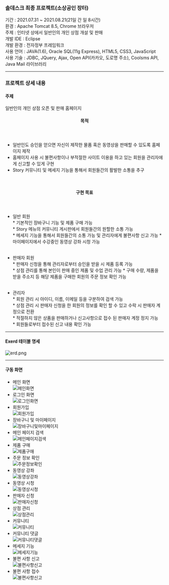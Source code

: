 
<h3>솔데스크 최종 프로젝트(소상공인 장터)</h3>

기간 : 2021.07.31 ~ 2021.08.21(21일 간 일 8시간) <br>
환경 : Apache Tomcat 8.5, Chrome 브라우저 <br>
주제 : 인터넷 상에서 일반인의 개인 상점 개설 및 판매 <br>
개발 IDE : Eclipse <br>
개발 환경 : 전자정부 프레임워크 <br>
사용 언어 : JAVA(1.6), Oracle SQL(11g Express), HTML5, CSS3, JavaScript <br>
사용 기술 : JDBC, JQuery, Ajax, Open API(카카오, 도로명 주소), Coolsms API, Java Mail 라이브러리 <br>

<hr>

<h3>프로젝트 상세 내용</h3>
<h4> 주제 </h4>
<div>
  <span> 일반인의 개인 상점 오픈 및 판매 홈페이지 </span>
</div>

<div>
  <header> <h4> 목적</h4> </header>
  <ul>
    <li> 일반인도 승인을 얻으면 자신이 제작한 물품 혹은 동영상을 판매할 수 있도록 홈페이지 제작 </li>
    <li> 홈페이지 사용 시 불편사항이나 부적절한 사이트 이용을 하고 있는 회원을 관리자에게 신고할 수 있게 구현 </li>
    <li> Story 커뮤니티 및 메세지 기능을 통해서 회원들간의 활발한 소통을 추구 </li>
  </ul>
</div>

<div>
  <br>
  <header> <h4>구현 목표<h4> </header>
  <ul>
    <li> 일반 회원 </li> 
    <div>
      <span> * 기본적인 장바구니 기능 및 제품 구매 가능 </span> <br>
      <span> * Story 메뉴의 커뮤니티 게시판에서 회원들간의 원할한 소통 가능 </span> <br>
      <span> * 메세지 기능을 통해서 회원들간의 소통 가능 및 관리자에게 불편사항 신고 가능 </span>
      <span> * 마이페이지에서 수강중인 동영상 강좌 시청 가능 </span>
    </div>
  </ul>
  <ul>
  <br>
    <li> 판매자 회원 </li> 
    <div>
      <span> * 판매자 신청을 통해 관리자로부터 승인을 받을 시 제품 등록 가능 </span> <br>
      <span> * 상점 관리를 통해 본인이 판매 중인 제품 및 수업 관리 가능 </spam>
      <span> * 구매 수량, 제품을 받을 주소지 등 해당 제품을 구매한 회원의 주문 정보 확인 가능 </span>
    </div>
  </ul>
  <ul>
  <br>
    <li> 관리자 </li> 
    <div>
      <span> * 회원 관리 시 아이디, 이름, 이메일 등을 구분하여 검색 가능 </span> <br>
      <span> * 상점 관리 시 판매자 신청을 한 회원의 정보를 확인 할 수 있고 수락 시 판매자 계정으로 전환 </span> <br>
      <span> * 적절하지 않은 상품을 판매하거나 신고사항으로 접수 된 판매자 계정 정지 가능 </span> <br>
      <span> * 회원들로부터 접수된 신고 내용 확인 가능 </span>
    </div>
  <ul>
</div>

 <hr>
    <h4> Exerd 테이블 명세 </h4>
<img src="https://github.com/kdj9878/FinalProject/blob/master/ERD.png" alt="erd.png" >
    <hr>
    <h4> 구동 화면 </h4>
    <ul>
      <li> 메인 화면 </li>
      <img src="https://github.com/kdj9878/FinalProject/blob/master/%EC%B5%9C%EC%A2%85%ED%94%84%EB%A1%9C%EC%A0%9D%ED%8A%B8(%EC%9D%B4%EB%AF%B8%EC%A7%80%EB%AA%A8%EC%9D%8C)/%EB%A9%94%EC%9D%B8%ED%99%94%EB%A9%B4.png" alt="메인화면"> <br>
      <li> 로그인 화면 </li>
      <img src="https://github.com/kdj9878/FinalProject/blob/master/%EC%B5%9C%EC%A2%85%ED%94%84%EB%A1%9C%EC%A0%9D%ED%8A%B8(%EC%9D%B4%EB%AF%B8%EC%A7%80%EB%AA%A8%EC%9D%8C)/%EB%A1%9C%EA%B7%B8%EC%9D%B8%ED%8E%98%EC%9D%B4%EC%A7%80.png" alt="로그인화면"> <br>
      <li> 회원가입 </li>
      <img src="https://github.com/kdj9878/FinalProject/blob/master/%EC%B5%9C%EC%A2%85%ED%94%84%EB%A1%9C%EC%A0%9D%ED%8A%B8(%EC%9D%B4%EB%AF%B8%EC%A7%80%EB%AA%A8%EC%9D%8C)/%ED%9A%8C%EC%9B%90%EA%B0%80%EC%9E%85.png" alt="회원가입"> <br>
      <li> 장바구니 및 마이페이지 </li>
      <img src="https://github.com/kdj9878/FinalProject/blob/master/%EC%B5%9C%EC%A2%85%ED%94%84%EB%A1%9C%EC%A0%9D%ED%8A%B8(%EC%9D%B4%EB%AF%B8%EC%A7%80%EB%AA%A8%EC%9D%8C)/%EC%9E%A5%EB%B0%94%EA%B5%AC%EB%8B%88%EB%B0%8F%EB%A7%88%EC%9D%B4%ED%8E%98%EC%9D%B4%EC%A7%80.png" alt="장바구니및마이페이지"> <br>
      <li> 메인 페이지 검색 </li>
      <img src="https://github.com/kdj9878/FinalProject/blob/master/%EC%B5%9C%EC%A2%85%ED%94%84%EB%A1%9C%EC%A0%9D%ED%8A%B8(%EC%9D%B4%EB%AF%B8%EC%A7%80%EB%AA%A8%EC%9D%8C)/%EB%A9%94%EC%9D%B8%ED%8E%98%EC%9D%B4%EC%A7%80%EA%B2%80%EC%83%89.png" alt="메인페이지검색"> <br>
      <li> 제품 구매 </li>
      <img src="https://github.com/kdj9878/FinalProject/blob/master/%EC%B5%9C%EC%A2%85%ED%94%84%EB%A1%9C%EC%A0%9D%ED%8A%B8(%EC%9D%B4%EB%AF%B8%EC%A7%80%EB%AA%A8%EC%9D%8C)/%EC%A0%9C%ED%92%88%EA%B5%AC%EB%A7%A4.png" alt="제품구매"> <br>
      <li> 주문 정보 확인 </li>
     <img src="https://github.com/kdj9878/FinalProject/blob/master/%EC%B5%9C%EC%A2%85%ED%94%84%EB%A1%9C%EC%A0%9D%ED%8A%B8(%EC%9D%B4%EB%AF%B8%EC%A7%80%EB%AA%A8%EC%9D%8C)/%EC%A3%BC%EB%AC%B8%EC%A0%95%EB%B3%B4%ED%99%95%EC%9D%B8.png" alt="주문정보확인"> <br>
      <li> 동영상 강좌 </li>
      <img src="https://github.com/kdj9878/FinalProject/blob/master/%EC%B5%9C%EC%A2%85%ED%94%84%EB%A1%9C%EC%A0%9D%ED%8A%B8(%EC%9D%B4%EB%AF%B8%EC%A7%80%EB%AA%A8%EC%9D%8C)/%EB%8F%99%EC%98%81%EC%83%81%EA%B0%95%EC%A2%8C.png" alt="동영상강좌"> <br>
      <li> 동영상 시청 </li>
      <img src="https://github.com/kdj9878/FinalProject/blob/master/%EC%B5%9C%EC%A2%85%ED%94%84%EB%A1%9C%EC%A0%9D%ED%8A%B8(%EC%9D%B4%EB%AF%B8%EC%A7%80%EB%AA%A8%EC%9D%8C)/%EB%8F%99%EC%98%81%EC%83%81%EC%8B%9C%EC%B2%AD.png" alt="동영상시청"> <br>
      <li> 판매자 신청 </li>
      <img src="https://github.com/kdj9878/FinalProject/blob/master/%EC%B5%9C%EC%A2%85%ED%94%84%EB%A1%9C%EC%A0%9D%ED%8A%B8(%EC%9D%B4%EB%AF%B8%EC%A7%80%EB%AA%A8%EC%9D%8C)/%ED%8C%90%EB%A7%A4%EC%9E%90%EC%8B%A0%EC%B2%AD.png" alt="판매자신청">  <br>
      <li> 상점 관리 </li>
      <img src="https://github.com/kdj9878/FinalProject/blob/master/%EC%B5%9C%EC%A2%85%ED%94%84%EB%A1%9C%EC%A0%9D%ED%8A%B8(%EC%9D%B4%EB%AF%B8%EC%A7%80%EB%AA%A8%EC%9D%8C)/%EC%83%81%EC%A0%90%EA%B4%80%EB%A6%AC.png" alt="상점관리"> <br>
      <li> 커뮤니티 </li>
      <img src="https://github.com/kdj9878/FinalProject/blob/master/%EC%B5%9C%EC%A2%85%ED%94%84%EB%A1%9C%EC%A0%9D%ED%8A%B8(%EC%9D%B4%EB%AF%B8%EC%A7%80%EB%AA%A8%EC%9D%8C)/%EC%BB%A4%EB%AE%A4%EB%8B%88%ED%8B%B0.png" alt="커뮤니티">  <br>
      <li> 커뮤니티 댓글 </li>
      <img src="https://github.com/kdj9878/FinalProject/blob/master/%EC%B5%9C%EC%A2%85%ED%94%84%EB%A1%9C%EC%A0%9D%ED%8A%B8(%EC%9D%B4%EB%AF%B8%EC%A7%80%EB%AA%A8%EC%9D%8C)/%EC%BB%A4%EB%AE%A4%EB%8B%88%ED%8B%B0%EB%8C%93%EA%B8%80.png" alt="커뮤니티댓글">  <br>
      <li> 메세지 기능 </li>
      <img src="https://github.com/kdj9878/FinalProject/blob/master/%EC%B5%9C%EC%A2%85%ED%94%84%EB%A1%9C%EC%A0%9D%ED%8A%B8(%EC%9D%B4%EB%AF%B8%EC%A7%80%EB%AA%A8%EC%9D%8C)/%EB%A9%94%EC%84%B8%EC%A7%80%EA%B8%B0%EB%8A%A5.png" alt="메세지기능">  <br>
      <li> 불편 사항 신고 </li>
      <img src="https://github.com/kdj9878/FinalProject/blob/master/%EC%B5%9C%EC%A2%85%ED%94%84%EB%A1%9C%EC%A0%9D%ED%8A%B8(%EC%9D%B4%EB%AF%B8%EC%A7%80%EB%AA%A8%EC%9D%8C)/%EB%B6%88%ED%8E%B8%EC%82%AC%ED%95%AD%EC%8B%A0%EA%B3%A0.png" alt="불편사항신고">  <br>
      <li> 불편 사항 접수 </li>
      <img src="https://github.com/kdj9878/FinalProject/blob/master/%EC%B5%9C%EC%A2%85%ED%94%84%EB%A1%9C%EC%A0%9D%ED%8A%B8(%EC%9D%B4%EB%AF%B8%EC%A7%80%EB%AA%A8%EC%9D%8C)/%EB%B6%88%ED%8E%B8%EC%82%AC%ED%95%AD%EC%A0%91%EC%88%98.png" alt="불편사항신고">  <br>
    </ul>
